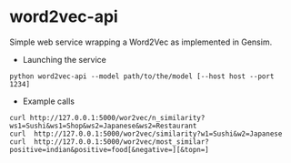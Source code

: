 word2vec-api
============

Simple web service wrapping a Word2Vec as implemented in Gensim.

* Launching the service
```
python word2vec-api --model path/to/the/model [--host host --port 1234]
```

* Example calls
```
curl http://127.0.0.1:5000/wor2vec/n_similarity?ws1=Sushi&ws1=Shop&ws2=Japanese&ws2=Restaurant  
curl  http://127.0.0.1:5000/wor2vec/similarity?w1=Sushi&w2=Japanese   
curl  http://127.0.0.1:5000/wor2vec/most_similar?positive=indian&positive=food[&negative=][&topn=]
```
